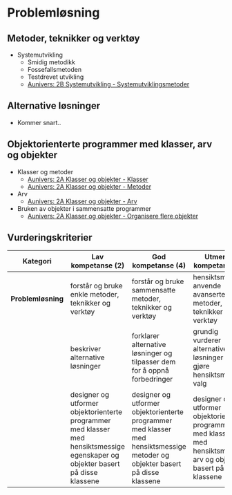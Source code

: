 # Problemløsning


## Metoder, teknikker og verktøy

- Systemutvikling
  - Smidig metodikk
  - Fossefallsmetoden
  - Testdrevet utvikling
  - [Aunivers: 2B Systemutvikling - Systemutviklingsmetoder](https://aunivers.no/fagpakker/realfag/informasjonsteknologi-1-2/it-2/2-objektorientert-programmering/2b-systemutvikling/systemutviklingsmetoder)

## Alternative løsninger

- Kommer snart..

## Objektorienterte programmer med klasser, arv og objekter

- Klasser og metoder
  - [Aunivers: 2A Klasser og objekter - Klasser](https://aunivers.no/fagpakker/realfag/informasjonsteknologi-1-2/it-2/2-objektorientert-programmering/2a-klasser-og-objekter/klasser)
  - [Aunivers: 2A Klasser og objekter - Metoder](https://aunivers.no/fagpakker/realfag/informasjonsteknologi-1-2/it-2/2-objektorientert-programmering/2a-klasser-og-objekter/metoder)
- Arv
  - [Aunivers: 2A Klasser og objekter - Arv](https://aunivers.no/fagpakker/realfag/informasjonsteknologi-1-2/it-2/2-objektorientert-programmering/2a-klasser-og-objekter/arv)
- Bruken av objekter i sammensatte programmer
  - [Aunivers: 2A Klasser og objekter - Organisere flere objekter](https://aunivers.no/fagpakker/realfag/informasjonsteknologi-1-2/it-2/2-objektorientert-programmering/2a-klasser-og-objekter/organisere-flere-objekter)


## Vurderingskriterier

| Kategori           | Lav kompetanse (2)                                                                                                               | God kompetanse (4)                                                                                                            | Utmerket kompetanse (6)                                                                                               |
| ------------------ | -------------------------------------------------------------------------------------------------------------------------------- | ----------------------------------------------------------------------------------------------------------------------------- | --------------------------------------------------------------------------------------------------------------------- |
| **Problemløsning** | forstår og bruke enkle metoder, teknikker og verktøy                                                                             | forstår og bruke sammensatte metoder, teknikker og verktøy                                                                    | hensiktsmessig anvende avanserte metoder, teknikker og verktøy                                                        |
|                    | beskriver alternative løsninger                                                                                                  | forklarer alternative løsninger og tilpasser dem for å oppnå forbedringer                                                     | grundig vurderer alternative løsninger og gjøre hensiktsmessige valg                                                  |
|                    | designer og utformer objektorienterte programmer med klasser med hensiktsmessige egenskaper og objekter basert på disse klassene | designer og utformer objektorienterte programmer med klasser med hensiktsmessige metoder og objekter basert på disse klassene | designer og utformer objektorienterte programmer med klasser med hensiktsmessig arv og objekter basert på de klassene |
